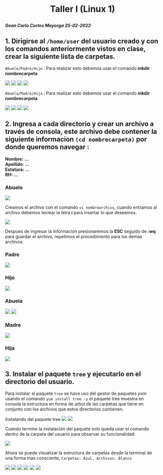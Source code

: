 # <p style="text-align: center;"> Taller I (Linux 1) </p>

<b>_Gean Carlo Cortes Mayorga 25-02-2022_</b>

## 1. Dirigirse al `/home/user` del usuario creado y con los comandos anteriormente vistos en clase, crear la siguiente lista de carpetas.

`Abuelo/Padre/Hijo` : Para realizar esto debemos usar el comando <b>mkdir nombrecarpeta</b>

<img src="./img/1.png"/>
<img src="./img/2.png"/>
<img src="./img/3.png"/>
<img src="./img/4.png"/>

`Abuela/Madre/Hija` : Para realizar esto debemos usar el comando <b>mkdir nombrecarpeta</b>

<img src="./img/5.png"/>
<img src="./img/6.png"/>
<img src="./img/7.png"/>
<img src="./img/8.png"/>

## 2. Ingresa a cada directorio y crear un archivo a través de consola, este archivo debe contener la siguiente informacion `(cd nombrecarpeta)` por donde queremos navegar :
<b>Nombre: ...</b></br>
<b>Apellido: ...</b></br>
<b>Estatura: ...</b></br>
<b>RH: ...</b></br>

### Abuelo
<img src="./img/9.png"/>

Creamos el archivo con el comando `vi nombrearchivo`, cuando entramos al archivo debemos teclear la letra <b>i</b> para insertar lo que deseemos.

<img src="./img/10.png"/>


Despues de ingresar la informacion presionaremos la <b>ESC</b> seguido de <b>:wq</b> para guardar el archivo, repetimos el procedimiento para los demas archivos:

### Padre

<img src="./img/11.png"/>

### Hijo

<img src="./img/12.png"/>

### Abuela

<img src="./img/13.png"/>
<img src="./img/14.png"/>

### Madre

<img src="./img/15.png"/>

### Hija

<img src="./img/16.png"/>

## 3. Instalar el paquete `tree` y ejecutarlo en el directorio del usuario.

Para instalar el paquete `tree` se hace uso del gestor de paquetes _yum_ usando el comando `yum install tree -y` el paquete tree muestra en consola la estructura en forma de arbol de las carpetas que tiene en conjunto con los archivos que estos directorios contienen.

Instalando del paquete tree
<img src="./img/17.png"/>
<img src="./img/18.png"/>


Cuando termine la instalación del paquete solo queda usar el comando dentro de la carpeta del usuario para observar su funcionalidad:

<img src="./img/19.png"/>

Ahora se puede visualizar la estructura de carpetas desde la terminal de una forma mas consciente, `Carpetas: Azul, Archivos: Blanco`

<img src="./img/20.png"/>
<img src="./img/21.png"/>
<img src="./img/22.png"/>
<img src="./img/23.png"/>
<img src="./img/24.png"/>
<img src="./img/25.png"/>
